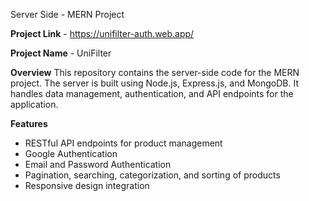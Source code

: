 Server Side - MERN Project

**Project Link** - https://unifilter-auth.web.app/

**Project Name** - UniFilter

**Overview**
This repository contains the server-side code for the MERN project. The server is built using Node.js, Express.js, and MongoDB. It handles data management, authentication, and API endpoints for the application.

**Features**
- RESTful API endpoints for product management
- Google Authentication
- Email and Password Authentication
- Pagination, searching, categorization, and sorting of products
- Responsive design integration
